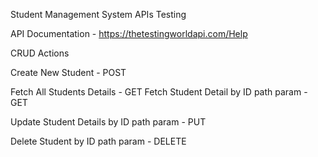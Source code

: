 Student Management System
APIs Testing

API Documentation - https://thetestingworldapi.com/Help

CRUD Actions

Create New Student - POST

Fetch All Students Details - GET
Fetch Student Detail by ID path param - GET

Update Student Details by ID path param - PUT

Delete Student by ID path param - DELETE
